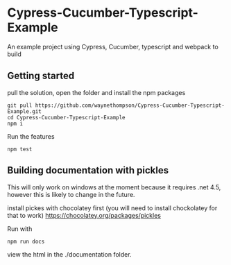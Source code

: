 # Cypress-Cucumber-Typescript-Example
An example project using Cypress, Cucumber, typescript and webpack to build


## Getting started

pull the solution, open the folder and install the npm packages
```
git pull https://github.com/waynethompson/Cypress-Cucumber-Typescript-Example.git
cd Cypress-Cucumber-Typescript-Example
npm i
```

Run the features
```
npm test
```

## Building documentation with pickles

This will only work on windows at the moment because it requires .net 4.5, however this is likely to change in the future.

install pickes with chocolatey first (you will need to install chockolatey for that to work)
https://chocolatey.org/packages/pickles

Run with
```
npm run docs
```
 view the html in the ./documentation folder.
